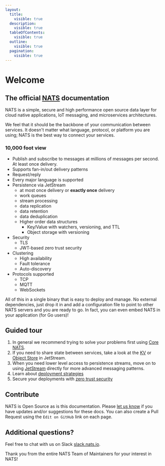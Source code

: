 ```yaml
---
layout:
  title:
    visible: true
  description:
    visible: true
  tableOfContents:
    visible: true
  outline:
    visible: true
  pagination:
    visible: true
---
```


# Welcome

## The official [NATS](https://nats.io/) documentation

NATS is a simple, secure and high performance open source data layer for cloud native applications, IoT messaging, and microservices architectures.

We feel that it should be the backbone of your communication between services. It doesn't matter what language, protocol, or platform you are using; NATS is the best way to connect your services.

### 10,000 foot view

- Publish and subscribe to messages at millions of messages per second. At least once delivery.
- Supports fan-in/out delivery patterns
- Request/reply
- Every major language is supported
- Persistence via JetStream
  - at most once delivery or **exactly once** delivery
  - work queues
  - stream processing
  - data replication
  - data retention
  - data deduplication
  - Higher order data structures
    - Key/Value with watchers, versioning, and TTL
    - Object storage with versioning
- Security
  - TLS
  - JWT-based zero trust security
- Clustering
  - High availability
  - Fault tolerance
  - Auto-discovery
- Protocols supported
  - TCP
  - MQTT
  - WebSockets

All of this in a single binary that is easy to deploy and manage. No external dependencies, just drop it in and add a configuration file to point to other NATS servers and you are ready to go. In fact, you can even embed NATS in your application (for Go users)!

## Guided tour

1. In general we recommend trying to solve your problems first using [Core NATS](./nats-concepts/core-nats/readme.md).
2. If you need to share state between services, take a look at the [KV](./nats-concepts/jetstream/key-value-store/readme.md) or [Object Store](./nats-concepts/jetstream/object-store/obj_store.md) in JetStream.
3. When you need lower level access to persistence streams, move on to using [JetStream](./nats-concepts/jetstream/readme.md) directly for more advanced messaging patterns.
4. Learn about [deployment strategies](./nats-concepts/adaptive_edge_deployment.md)
5. Secure your deployments with [zero trust security](./running-a-nats-service/configuration/securing_nats/jwt/README.md)


## Contribute

NATS is Open Source as is this documentation. Please [let us know](mailto:info@nats.io) if you have updates and/or suggestions for these docs. You can also create a Pull Request using the `Edit on GitHub` link on each page.

## Additional questions?

Feel free to chat with us on Slack [slack.nats.io](https://slack.nats.io).

Thank you from the entire NATS Team of Maintainers for your interest in NATS!


